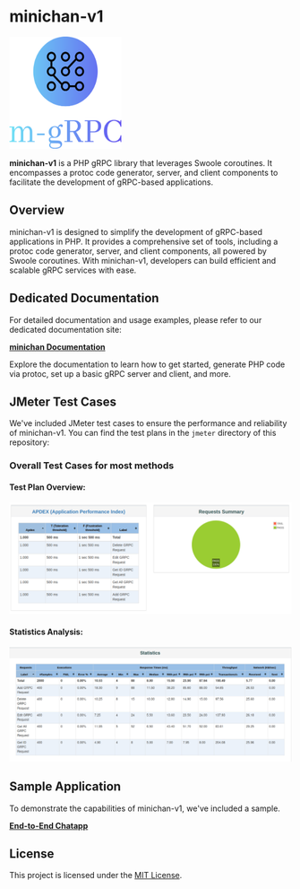 # minichan-v1

<img src="/assets/logo.svg" alt="Project Logo" width="200" height="200">

**minichan-v1** is a PHP gRPC library that leverages Swoole coroutines. It encompasses a protoc code generator, server, and client components to facilitate the development of gRPC-based applications.

## Overview

minichan-v1 is designed to simplify the development of gRPC-based applications in PHP. It provides a comprehensive set of tools, including a protoc code generator, server, and client components, all powered by Swoole coroutines. With minichan-v1, developers can build efficient and scalable gRPC services with ease.

<!-- ## Blog

[**minichan/v1**](https://minichanv-1.blogspot.com/) -->

## Dedicated Documentation

For detailed documentation and usage examples, please refer to our dedicated documentation site:

[**minichan Documentation**](https://minichan-docs.vercel.app/#/?id=minichan-v1)

Explore the documentation to learn how to get started, generate PHP code via protoc, set up a basic gRPC server and client, and more.

## JMeter Test Cases

We've included JMeter test cases to ensure the performance and reliability of minichan-v1. You can find the test plans in the `jmeter` directory of this repository:

### Overall Test Cases for most methods

#### Test Plan Overview:
![Test Plan Overview](/assets/Overall.png)

#### Statistics Analysis:
![Statistics Analysis](/assets/statistics.png)

## Sample Application

To demonstrate the capabilities of minichan-v1, we've included a sample.

[**End-to-End Chatapp**](https://github.com/Leincentes/minichan-grpc/tree/chatapp-sample/app)

## License

This project is licensed under the [MIT License](LICENSE).
